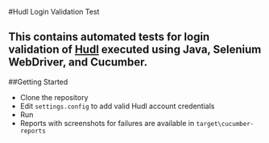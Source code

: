 #Hudl Login Validation Test

This contains automated tests for login validation of [Hudl](https://www.hudl.com) executed using 
Java, Selenium WebDriver, and Cucumber.
---
##Getting Started
* Clone the repository
* Edit `settings.config` to add valid Hudl account credentials
* Run
* Reports with screenshots for failures are available in `target\cucumber-reports`
